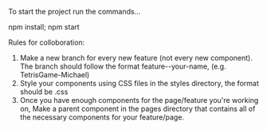 To start the project run the commands...

npm install; npm start

Rules for colloboration:
1) Make a new branch for every new feature (not every new component).
   The branch should follow the format feature--your-name, (e.g. TetrisGame-Michael)
2) Style your components using CSS files in the styles directory, the format 
   should be <componentName>.css
3) Once you have enough components for the page/feature you're working on,
   Make a parent component in the pages directory that contains all of the necessary
   components for your feature/page.